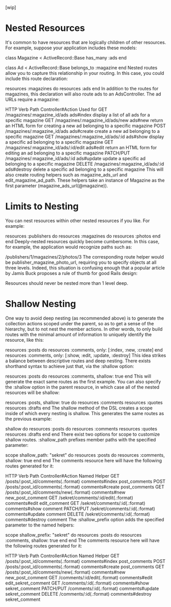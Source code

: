[wip]
# Nested Resources
It's common to have resources that are logically children of other resources. For example, suppose your application includes these models:

class Magazine < ActiveRecord::Base
  has_many :ads
end

class Ad < ActiveRecord::Base
  belongs_to :magazine
end
Nested routes allow you to capture this relationship in your routing. In this case, you could include this route declaration:

resources :magazines do
  resources :ads
end
In addition to the routes for magazines, this declaration will also route ads to an AdsController. The ad URLs require a magazine:

HTTP Verb	Path	Controller#Action	Used for
GET	/magazines/:magazine_id/ads	ads#index	display a list of all ads for a specific magazine
GET	/magazines/:magazine_id/ads/new	ads#new	return an HTML form for creating a new ad belonging to a specific magazine
POST	/magazines/:magazine_id/ads	ads#create	create a new ad belonging to a specific magazine
GET	/magazines/:magazine_id/ads/:id	ads#show	display a specific ad belonging to a specific magazine
GET	/magazines/:magazine_id/ads/:id/edit	ads#edit	return an HTML form for editing an ad belonging to a specific magazine
PATCH/PUT	/magazines/:magazine_id/ads/:id	ads#update	update a specific ad belonging to a specific magazine
DELETE	/magazines/:magazine_id/ads/:id	ads#destroy	delete a specific ad belonging to a specific magazine
This will also create routing helpers such as magazine_ads_url and edit_magazine_ad_path. These helpers take an instance of Magazine as the first parameter (magazine_ads_url(@magazine)).

# Limits to Nesting

You can nest resources within other nested resources if you like. For example:

resources :publishers do
  resources :magazines do
    resources :photos
  end
end
Deeply-nested resources quickly become cumbersome. In this case, for example, the application would recognize paths such as:

/publishers/1/magazines/2/photos/3
The corresponding route helper would be publisher_magazine_photo_url, requiring you to specify objects at all three levels. Indeed, this situation is confusing enough that a popular article by Jamis Buck proposes a rule of thumb for good Rails design:

Resources should never be nested more than 1 level deep.

# Shallow Nesting

One way to avoid deep nesting (as recommended above) is to generate the collection actions scoped under the parent, so as to get a sense of the hierarchy, but to not nest the member actions. In other words, to only build routes with the minimal amount of information to uniquely identify the resource, like this:

resources :posts do
  resources :comments, only: [:index, :new, :create]
end
resources :comments, only: [:show, :edit, :update, :destroy]
This idea strikes a balance between descriptive routes and deep nesting. There exists shorthand syntax to achieve just that, via the :shallow option:

resources :posts do
  resources :comments, shallow: true
end
This will generate the exact same routes as the first example. You can also specify the :shallow option in the parent resource, in which case all of the nested resources will be shallow:

resources :posts, shallow: true do
  resources :comments
  resources :quotes
  resources :drafts
end
The shallow method of the DSL creates a scope inside of which every nesting is shallow. This generates the same routes as the previous example:

shallow do
  resources :posts do
    resources :comments
    resources :quotes
    resources :drafts
  end
end
There exist two options for scope to customize shallow routes. :shallow_path prefixes member paths with the specified parameter:

scope shallow_path: "sekret" do
  resources :posts do
    resources :comments, shallow: true
  end
end
The comments resource here will have the following routes generated for it:

HTTP Verb	Path	Controller#Action	Named Helper
GET	/posts/:post_id/comments(.:format)	comments#index	post_comments
POST	/posts/:post_id/comments(.:format)	comments#create	post_comments
GET	/posts/:post_id/comments/new(.:format)	comments#new	new_post_comment
GET	/sekret/comments/:id/edit(.:format)	comments#edit	edit_comment
GET	/sekret/comments/:id(.:format)	comments#show	comment
PATCH/PUT	/sekret/comments/:id(.:format)	comments#update	comment
DELETE	/sekret/comments/:id(.:format)	comments#destroy	comment
The :shallow_prefix option adds the specified parameter to the named helpers:

scope shallow_prefix: "sekret" do
  resources :posts do
    resources :comments, shallow: true
  end
end
The comments resource here will have the following routes generated for it:

HTTP Verb	Path	Controller#Action	Named Helper
GET	/posts/:post_id/comments(.:format)	comments#index	post_comments
POST	/posts/:post_id/comments(.:format)	comments#create	post_comments
GET	/posts/:post_id/comments/new(.:format)	comments#new	new_post_comment
GET	/comments/:id/edit(.:format)	comments#edit	edit_sekret_comment
GET	/comments/:id(.:format)	comments#show	sekret_comment
PATCH/PUT	/comments/:id(.:format)	comments#update	sekret_comment
DELETE	/comments/:id(.:format)	comments#destroy	sekret_comment